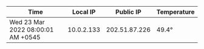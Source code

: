 | Time     | Local IP | Public IP | Temperature |
| ----------- | ----------- | ----------- | ----------- |
| Wed 23 Mar 2022 08:00:01 AM +0545      | 10.0.2.133     | 202.51.87.226  | 49.4° |
